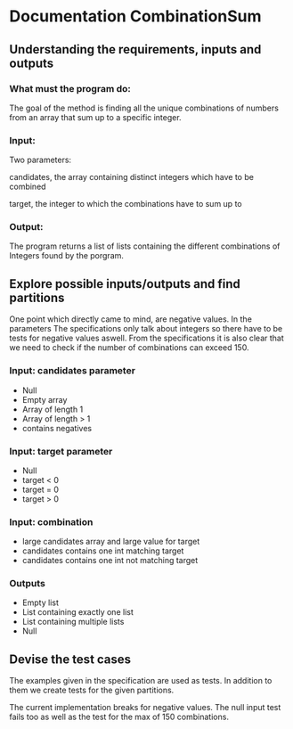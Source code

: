 # Documentation CombinationSum

## Understanding the requirements, inputs and outputs

### What must the program do:
The goal of the method is finding all the unique combinations of numbers from an array that sum up to a specific integer.

### Input:
Two parameters:

candidates, the array containing distinct integers which have to be combined

target, the integer to which the combinations have to sum up to

### Output:
The program returns a list of lists containing the different combinations of Integers found by the porgram.

## Explore possible inputs/outputs and find partitions
One point which directly came to mind, are negative values. In the parameters The specifications only talk about integers so there have to be tests for negative values aswell. From the specifications it is also clear that we need to check if the number of combinations can exceed 150.

### Input: candidates parameter
- Null
- Empty array
- Array of length 1
- Array of length > 1
- contains negatives
### Input: target parameter
- Null
- target < 0
- target = 0
- target > 0
### Input: combination
- large candidates array and large value for target
- candidates contains one int matching target
- candidates contains one int not matching target
### Outputs
- Empty list
- List containing exactly one list
- List containing multiple lists
- Null 

## Devise the test cases 
The examples given in the specification are used as tests. In addition to them we create tests for the given partitions.

The current implementation breaks for negative values. The null input test fails too as well as the test for the max of 150 combinations. 



